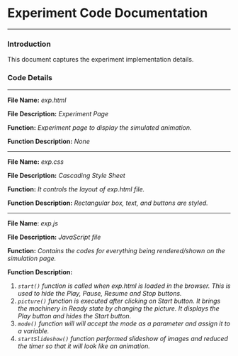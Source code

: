 # Experiment Code Documentation
---
### Introduction
This document captures the experiment implementation details.

### Code Details 
***

 **File Name:** *exp.html*
 
 **File Description:** *Experiment Page*
 
 **Function:** *Experiment page to display the simulated animation.*
 
 **Function Description:** *None*
***

**File Name:** *exp.css*

**File Description:** *Cascading Style Sheet*

**Function:** *It controls the layout of exp.html file.*

**Function Description:** *Rectangular box, text, and buttons are styled.* 
***


**File Name**: *exp.js*

**File Description:** *JavaScript file* 

**Function:** *Contains the codes for everything being rendered/shown on the simulation page.*

**Function Description:**  

1)  *`start()` function is called when exp.html is loaded in the browser. This is used to hide the Play, Pause, Resume and Stop buttons.*
2)  *`picture()` function is executed after clicking on Start button. It brings the machinery in Ready state by changing the picture. It displays the Play button and hides the Start button.*
3)  *`mode()` function will will accept the mode as a parameter and assign it to a variable.* 
4)  *`startSlideshow()` function performed slideshow of images and reduced the timer so that it will look like an animation.*   
